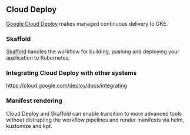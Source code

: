 ## Cloud Deploy

[Google Cloud Deploy](https://cloud.google.com/deploy) makes managed continuous delivery to GKE.  


### Skaffold

[Skaffold](
https://skaffold.dev/) handles the workflow for building, pushing and deploying your application to Kubernetes. 

### Integrating Cloud Deploy with other systems


https://cloud.google.com/deploy/docs/integrating

### Manifest rendering

Cloud Deploy and Skaffold can enable transition to more advanced tools without distrupting the  workflow pipelines and render manifests via helm, kustomize and kpt.



